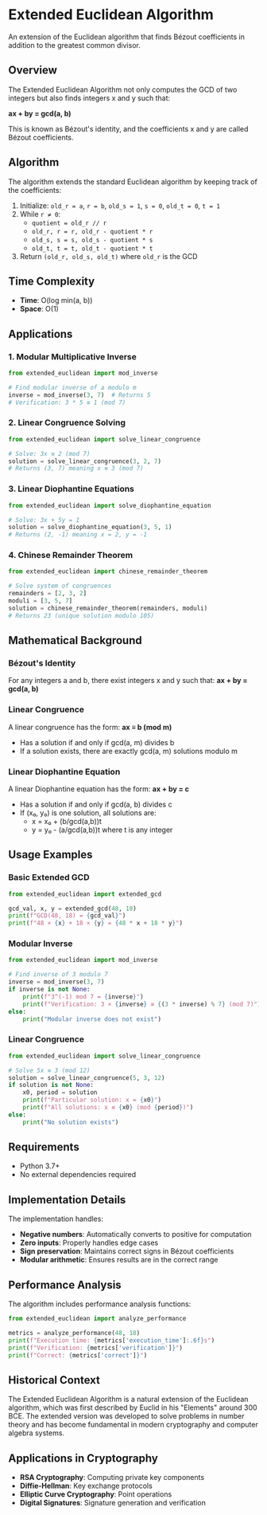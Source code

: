 # Extended Euclidean Algorithm

An extension of the Euclidean algorithm that finds Bézout coefficients in addition to the greatest common divisor.

## Overview

The Extended Euclidean Algorithm not only computes the GCD of two integers but also finds integers x and y such that:

**ax + by = gcd(a, b)**

This is known as Bézout's identity, and the coefficients x and y are called Bézout coefficients.

## Algorithm

The algorithm extends the standard Euclidean algorithm by keeping track of the coefficients:

1. Initialize: `old_r = a`, `r = b`, `old_s = 1`, `s = 0`, `old_t = 0`, `t = 1`
2. While `r ≠ 0`:
   - `quotient = old_r // r`
   - `old_r, r = r, old_r - quotient * r`
   - `old_s, s = s, old_s - quotient * s`
   - `old_t, t = t, old_t - quotient * t`
3. Return `(old_r, old_s, old_t)` where `old_r` is the GCD

## Time Complexity

- **Time**: O(log min(a, b))
- **Space**: O(1)

## Applications

### 1. Modular Multiplicative Inverse
```python
from extended_euclidean import mod_inverse

# Find modular inverse of a modulo m
inverse = mod_inverse(3, 7)  # Returns 5
# Verification: 3 * 5 ≡ 1 (mod 7)
```

### 2. Linear Congruence Solving
```python
from extended_euclidean import solve_linear_congruence

# Solve: 3x ≡ 2 (mod 7)
solution = solve_linear_congruence(3, 2, 7)
# Returns (3, 7) meaning x ≡ 3 (mod 7)
```

### 3. Linear Diophantine Equations
```python
from extended_euclidean import solve_diophantine_equation

# Solve: 3x + 5y = 1
solution = solve_diophantine_equation(3, 5, 1)
# Returns (2, -1) meaning x = 2, y = -1
```

### 4. Chinese Remainder Theorem
```python
from extended_euclidean import chinese_remainder_theorem

# Solve system of congruences
remainders = [2, 3, 2]
moduli = [3, 5, 7]
solution = chinese_remainder_theorem(remainders, moduli)
# Returns 23 (unique solution modulo 105)
```

## Mathematical Background

### Bézout's Identity
For any integers a and b, there exist integers x and y such that:
**ax + by = gcd(a, b)**

### Linear Congruence
A linear congruence has the form: **ax ≡ b (mod m)**
- Has a solution if and only if gcd(a, m) divides b
- If a solution exists, there are exactly gcd(a, m) solutions modulo m

### Linear Diophantine Equation
A linear Diophantine equation has the form: **ax + by = c**
- Has a solution if and only if gcd(a, b) divides c
- If (x₀, y₀) is one solution, all solutions are:
  - x = x₀ + (b/gcd(a,b))t
  - y = y₀ - (a/gcd(a,b))t
  where t is any integer

## Usage Examples

### Basic Extended GCD
```python
from extended_euclidean import extended_gcd

gcd_val, x, y = extended_gcd(48, 18)
print(f"GCD(48, 18) = {gcd_val}")
print(f"48 × {x} + 18 × {y} = {48 * x + 18 * y}")
```

### Modular Inverse
```python
from extended_euclidean import mod_inverse

# Find inverse of 3 modulo 7
inverse = mod_inverse(3, 7)
if inverse is not None:
    print(f"3^(-1) mod 7 = {inverse}")
    print(f"Verification: 3 × {inverse} ≡ {(3 * inverse) % 7} (mod 7)")
else:
    print("Modular inverse does not exist")
```

### Linear Congruence
```python
from extended_euclidean import solve_linear_congruence

# Solve 5x ≡ 3 (mod 12)
solution = solve_linear_congruence(5, 3, 12)
if solution is not None:
    x0, period = solution
    print(f"Particular solution: x = {x0}")
    print(f"All solutions: x ≡ {x0} (mod {period})")
else:
    print("No solution exists")
```

## Requirements

- Python 3.7+
- No external dependencies required

## Implementation Details

The implementation handles:
- **Negative numbers**: Automatically converts to positive for computation
- **Zero inputs**: Properly handles edge cases
- **Sign preservation**: Maintains correct signs in Bézout coefficients
- **Modular arithmetic**: Ensures results are in the correct range

## Performance Analysis

The algorithm includes performance analysis functions:

```python
from extended_euclidean import analyze_performance

metrics = analyze_performance(48, 18)
print(f"Execution time: {metrics['execution_time']:.6f}s")
print(f"Verification: {metrics['verification']}")
print(f"Correct: {metrics['correct']}")
```

## Historical Context

The Extended Euclidean Algorithm is a natural extension of the Euclidean algorithm, which was first described by Euclid in his "Elements" around 300 BCE. The extended version was developed to solve problems in number theory and has become fundamental in modern cryptography and computer algebra systems.

## Applications in Cryptography

- **RSA Cryptography**: Computing private key components
- **Diffie-Hellman**: Key exchange protocols
- **Elliptic Curve Cryptography**: Point operations
- **Digital Signatures**: Signature generation and verification 